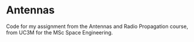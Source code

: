 # Antennas
Code for my assignment from the Antennas and Radio Propagation course, from UC3M for the MSc Space Engineering.
